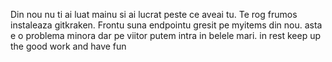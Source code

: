 Din nou nu ti ai luat mainu si ai lucrat peste ce aveai tu. Te rog frumos instaleaza gitkraken. Frontu suna endpointu gresit pe myitems din nou. asta e o problema minora dar pe viitor putem intra in belele mari. in rest keep up the good work and have fun